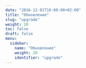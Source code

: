 ```yaml
---
date: "2016-12-01T16:00:00+02:00"
title: "Обновление"
slug: "upgrade"
weight: 10
toc: false
draft: false
menu:
  sidebar:
    name: "Обновление"
    weight: 20
    identifier: "upgrade"
---
```

